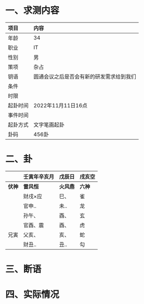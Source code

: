 # 一、求测内容
|项目|内容|
|:-|:-|
|年龄|34|
|职业|IT|
|性别|男|
|策项|杂占|
|钥语|圆通会议之后是否会有新的研发需求给到我们|
|条件||
|时限||
|起卦时间|2022年11月11日16点|
|事件时间||
|起卦方式|文字笔画起卦|
|卦码|456卦|

# 二、卦
||壬寅年辛亥月|戊辰日|戌亥空|
|:-|:-|:-|:-|
|**伏神**|**雷风恒**|**火风鼎**|**六神**|
||财戌×应|巳、|雀|
||官申..|未..|龙|
||孙午、|酉、|玄|
||官酉、震|酉、|虎|
|兄寅|父亥、|亥、|蛇|
||财丑..|丑..|勾|


# 三、断语

# 四、实际情况